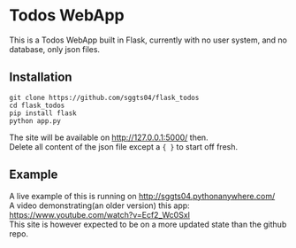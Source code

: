 # Todos WebApp
This is a Todos WebApp built in Flask, currently with no user system, and no database, only json files.

## Installation
```
git clone https://github.com/sggts04/flask_todos
cd flask_todos
pip install flask
python app.py
```
The site will be available on http://127.0.0.1:5000/ then.    
Delete all content of the json file except a ```{ }``` to start off fresh.
## Example
A live example of this is running on http://sggts04.pythonanywhere.com/   
A video demonstrating(an older version) this app: https://www.youtube.com/watch?v=Ecf2_Wc0SxI    
This site is however expected to be on a more updated state than the github repo.

